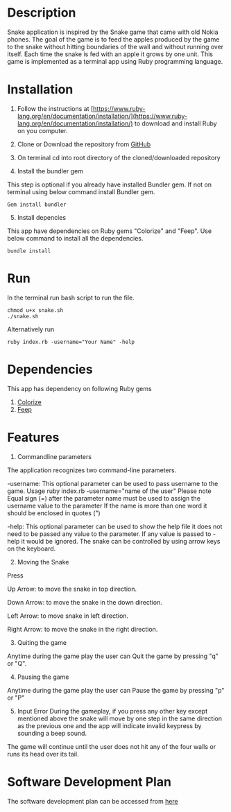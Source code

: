 # Description
Snake application is inspired by the Snake game that came with old Nokia phones. 
The goal of the game is to feed the apples produced by the game to the snake without hitting boundaries of the wall and without running over itself. Each time the snake is fed with an apple it grows by one unit.
This game is implemented as a terminal app using Ruby programming language.
# Installation
1. Follow the instructions at [https://www.ruby-lang.org/en/documentation/installation/](https://www.ruby-lang.org/en/documentation/installation/) to download and install Ruby on you computer.

2. Clone or Download the repository from [GitHub](https://github.com/hirengondhiya/name_snake_game)

3. On terminal cd into root directory of the cloned/downloaded repository

4. Install the bundler gem 

This step is optional if you already have installed Bundler gem.
If not on terminal using below command install Bundler gem.
```
Gem install bundler
```
5. Install depencies

This app have dependencies on Ruby gems "Colorize" and "Feep". Use below command to install all the dependencies.
```
bundle install
```
# Run
In the terminal run bash script to run the file.
```
chmod u+x snake.sh
./snake.sh
```
Alternatively run
```
ruby index.rb -username="Your Name" -help
```
# Dependencies
This app has dependency on following Ruby gems
1. [Colorize](https://rubygems.org/gems/colorize)
2. [Feep](https://rubygems.org/gems/feep)
# Features
1. Commandline parameters

The application recognizes two command-line parameters.

-username: This optional parameter can be used to pass username to the game. Usage ruby index.rb -username="name of the user" Please note Equal sign (=) after the parameter name must be used to assign the username value to the parameter If the name is more than one word it should be enclosed in quotes (")

-help: This optional parameter can be used to show the help file it does not need to be passed any value to the parameter. If any value is passed to -help it would be ignored.
The snake can be controlled by using arrow keys on the keyboard. 

2. Moving the Snake

Press

Up Arrow: to move the snake in top direction.

Down Arrow: to move the snake in the down direction.

Left Arrow: to move snake in left direction.

Right Arrow: to move the snake in the right direction.

3. Quiting the game

Anytime during the game play the user can Quit the game by pressing "q" or "Q".

4. Pausing the game

Anytime during the game play the user can Pause the game by pressing "p" or "P"

5. Input Error
During the gameplay, if you press any other key except mentioned above the snake will move by one step in the same direction as the previous one and the app will indicate invalid keypress by sounding a beep sound.

The game will continue until the user does not hit any of the four walls or runs its head over its tail.
# Software Development Plan
The software development plan can be accessed from [here](./documentation/development-plan.md)
